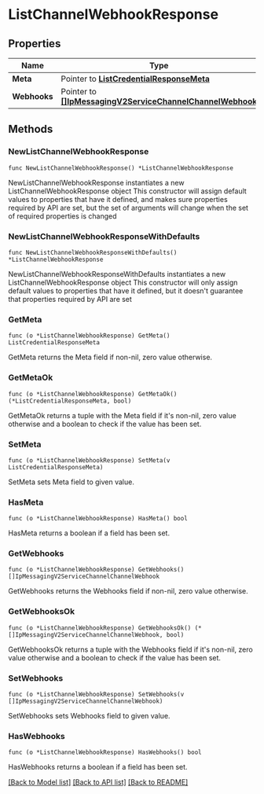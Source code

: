 # ListChannelWebhookResponse

## Properties

Name | Type | Description
------------ | ------------- | -------------
**Meta** | Pointer to [**ListCredentialResponseMeta**](ListCredentialResponse_meta.md) |  | [optional] 
**Webhooks** | Pointer to [**[]IpMessagingV2ServiceChannelChannelWebhook**](IpMessagingV2ServiceChannelChannelWebhook.md) |  | [optional] 

## Methods

### NewListChannelWebhookResponse

`func NewListChannelWebhookResponse() *ListChannelWebhookResponse`

NewListChannelWebhookResponse instantiates a new ListChannelWebhookResponse object
This constructor will assign default values to properties that have it defined,
and makes sure properties required by API are set, but the set of arguments
will change when the set of required properties is changed

### NewListChannelWebhookResponseWithDefaults

`func NewListChannelWebhookResponseWithDefaults() *ListChannelWebhookResponse`

NewListChannelWebhookResponseWithDefaults instantiates a new ListChannelWebhookResponse object
This constructor will only assign default values to properties that have it defined,
but it doesn't guarantee that properties required by API are set

### GetMeta

`func (o *ListChannelWebhookResponse) GetMeta() ListCredentialResponseMeta`

GetMeta returns the Meta field if non-nil, zero value otherwise.

### GetMetaOk

`func (o *ListChannelWebhookResponse) GetMetaOk() (*ListCredentialResponseMeta, bool)`

GetMetaOk returns a tuple with the Meta field if it's non-nil, zero value otherwise
and a boolean to check if the value has been set.

### SetMeta

`func (o *ListChannelWebhookResponse) SetMeta(v ListCredentialResponseMeta)`

SetMeta sets Meta field to given value.

### HasMeta

`func (o *ListChannelWebhookResponse) HasMeta() bool`

HasMeta returns a boolean if a field has been set.

### GetWebhooks

`func (o *ListChannelWebhookResponse) GetWebhooks() []IpMessagingV2ServiceChannelChannelWebhook`

GetWebhooks returns the Webhooks field if non-nil, zero value otherwise.

### GetWebhooksOk

`func (o *ListChannelWebhookResponse) GetWebhooksOk() (*[]IpMessagingV2ServiceChannelChannelWebhook, bool)`

GetWebhooksOk returns a tuple with the Webhooks field if it's non-nil, zero value otherwise
and a boolean to check if the value has been set.

### SetWebhooks

`func (o *ListChannelWebhookResponse) SetWebhooks(v []IpMessagingV2ServiceChannelChannelWebhook)`

SetWebhooks sets Webhooks field to given value.

### HasWebhooks

`func (o *ListChannelWebhookResponse) HasWebhooks() bool`

HasWebhooks returns a boolean if a field has been set.


[[Back to Model list]](../README.md#documentation-for-models) [[Back to API list]](../README.md#documentation-for-api-endpoints) [[Back to README]](../README.md)


